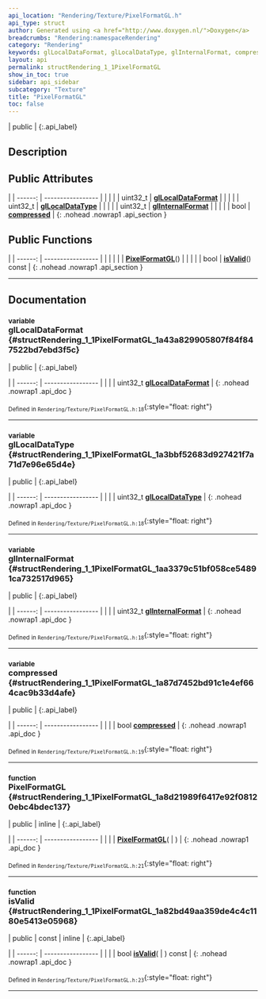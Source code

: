 ```yaml
---
api_location: "Rendering/Texture/PixelFormatGL.h"
api_type: struct
author: Generated using <a href="http://www.doxygen.nl/">Doxygen</a>
breadcrumbs: "Rendering:namespaceRendering"
category: "Rendering"
keywords: glLocalDataFormat, glLocalDataType, glInternalFormat, compressed, PixelFormatGL, isValid
layout: api
permalink: structRendering_1_1PixelFormatGL
show_in_toc: true
sidebar: api_sidebar
subcategory: "Texture"
title: "PixelFormatGL"
toc: false
---
```


| public |
{:.api_label}

## Description





## Public Attributes

|
| ------: | ----------------- |
|  | |
| uint32_t | **[glLocalDataFormat](#structRendering_1_1PixelFormatGL_1a43a829905807f84f847522bd7ebd3f5c)**  |
|  | |
| uint32_t | **[glLocalDataType](#structRendering_1_1PixelFormatGL_1a3bbf52683d927421f7a71d7e96e65d4e)**  |
|  | |
| uint32_t | **[glInternalFormat](#structRendering_1_1PixelFormatGL_1aa3379c51bf058ce54891ca732517d965)**  |
|  | |
| bool | **[compressed](#structRendering_1_1PixelFormatGL_1a87d7452bd91c1e4ef664cac9b33d4afe)**  |
{: .nohead .nowrap1 .api_section }


## Public Functions

|
| ------: | ----------------- |
|  | |
|  | **[PixelFormatGL](#structRendering_1_1PixelFormatGL_1a8d21989f6417e92f08120ebc4bdec137)**() |
|  | |
| bool | **[isValid](#structRendering_1_1PixelFormatGL_1a82bd49aa359de4c4c1180e5413e05968)**() const |
{: .nohead .nowrap1 .api_section }


-------------------------------------------------------------------

## Documentation

### <small>variable</small><br/> glLocalDataFormat {#structRendering_1_1PixelFormatGL_1a43a829905807f84f847522bd7ebd3f5c}

| public |
{:.api_label}

|
| ------: | ----------------- |
|  |
| uint32_t **[glLocalDataFormat](#structRendering_1_1PixelFormatGL_1a43a829905807f84f847522bd7ebd3f5c)**  |
{: .nohead .nowrap1 .api_doc }





<sub>Defined in `Rendering/Texture/PixelFormatGL.h:18`</sub>{:style="float: right"}

-------------------------------------------------------------------

### <small>variable</small><br/> glLocalDataType {#structRendering_1_1PixelFormatGL_1a3bbf52683d927421f7a71d7e96e65d4e}

| public |
{:.api_label}

|
| ------: | ----------------- |
|  |
| uint32_t **[glLocalDataType](#structRendering_1_1PixelFormatGL_1a3bbf52683d927421f7a71d7e96e65d4e)**  |
{: .nohead .nowrap1 .api_doc }





<sub>Defined in `Rendering/Texture/PixelFormatGL.h:18`</sub>{:style="float: right"}

-------------------------------------------------------------------

### <small>variable</small><br/> glInternalFormat {#structRendering_1_1PixelFormatGL_1aa3379c51bf058ce54891ca732517d965}

| public |
{:.api_label}

|
| ------: | ----------------- |
|  |
| uint32_t **[glInternalFormat](#structRendering_1_1PixelFormatGL_1aa3379c51bf058ce54891ca732517d965)**  |
{: .nohead .nowrap1 .api_doc }





<sub>Defined in `Rendering/Texture/PixelFormatGL.h:18`</sub>{:style="float: right"}

-------------------------------------------------------------------

### <small>variable</small><br/> compressed {#structRendering_1_1PixelFormatGL_1a87d7452bd91c1e4ef664cac9b33d4afe}

| public |
{:.api_label}

|
| ------: | ----------------- |
|  |
| bool **[compressed](#structRendering_1_1PixelFormatGL_1a87d7452bd91c1e4ef664cac9b33d4afe)**  |
{: .nohead .nowrap1 .api_doc }





<sub>Defined in `Rendering/Texture/PixelFormatGL.h:19`</sub>{:style="float: right"}

-------------------------------------------------------------------

### <small>function</small><br/> PixelFormatGL {#structRendering_1_1PixelFormatGL_1a8d21989f6417e92f08120ebc4bdec137}

| public | inline |
{:.api_label}

|
| ------: | ----------------- |
|  |
|  **[PixelFormatGL](#structRendering_1_1PixelFormatGL_1a8d21989f6417e92f08120ebc4bdec137)**( |  ) |
{: .nohead .nowrap1 .api_doc }





<sub>Defined in `Rendering/Texture/PixelFormatGL.h:21`</sub>{:style="float: right"}

-------------------------------------------------------------------

### <small>function</small><br/> isValid {#structRendering_1_1PixelFormatGL_1a82bd49aa359de4c4c1180e5413e05968}

| public | const | inline |
{:.api_label}

|
| ------: | ----------------- |
|  |
| bool **[isValid](#structRendering_1_1PixelFormatGL_1a82bd49aa359de4c4c1180e5413e05968)**( |  ) const |
{: .nohead .nowrap1 .api_doc }





<sub>Defined in `Rendering/Texture/PixelFormatGL.h:23`</sub>{:style="float: right"}

-------------------------------------------------------------------

